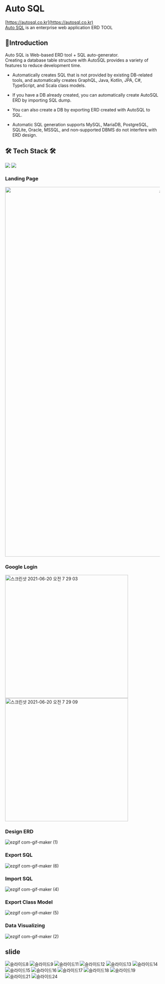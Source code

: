  # Auto SQL 
[https://autosql.co.kr](https://autosql.co.kr) </br>
[Auto SQL](https://autosql.co.kr) is 
an enterprise web application ERD TOOL 

## 🤚Introduction
Auto SQL is Web-based ERD tool + SQL auto-generator. <br/>
Creating a database table structure with AutoSQL provides a variety of features to reduce development time.

- Automatically creates SQL that is not provided by existing DB-related tools, and automatically creates GraphQL, Java, Kotlin, JPA, C#, TypeScript, and Scala class models.

- If you have a DB already created, you can automatically create AutoSQL ERD by importing SQL dump.

- You can also create a DB by exporting ERD created with AutoSQL to SQL.

- Automatic SQL generation supports MySQL, MariaDB, PostgreSQL, SQLite, Oracle, MSSQL, and non-supported DBMS do not interfere with ERD design.
## 🛠 Tech Stack 🛠
<p>
  <img src="https://img.shields.io/badge/-Nodejs-green"/>
  <img src="https://img.shields.io/badge/-Reactjs-blue"/>
</p>

### Landing Page
 <img style="text-align:center" width="1200" alt="스크린샷 2021-06-20 오전 7 16 10" src="https://user-images.githubusercontent.com/45731301/123053348-c13d1a00-d43e-11eb-9a1d-fd24c7a5a5d9.png">

### Google Login
<p>
<img align="center" width="400" alt="스크린샷 2021-06-20 오전 7 29 03" src="https://user-images.githubusercontent.com/45731301/123053491-e7fb5080-d43e-11eb-9a87-56eae0ae0215.png">
 &nbsp; &nbsp;
<img align="center" width="400" alt="스크린샷 2021-06-20 오전 7 29 09" src="https://user-images.githubusercontent.com/45731301/123053474-e467c980-d43e-11eb-9f28-784e839fae47.png">
</p>

### Design ERD
![ezgif com-gif-maker (1)](https://user-images.githubusercontent.com/45731301/123593570-9f220e00-d829-11eb-813e-e4192562c8c8.gif)


### Export SQL
![ezgif com-gif-maker (6)](https://user-images.githubusercontent.com/45731301/123594934-45bade80-d82b-11eb-8519-d67458cb73c5.gif)


### Import SQL
![ezgif com-gif-maker (4)](https://user-images.githubusercontent.com/45731301/123594572-d7761c00-d82a-11eb-80a8-f0a1c7906868.gif)


### Export Class Model
![ezgif com-gif-maker (5)](https://user-images.githubusercontent.com/45731301/123594729-0a201480-d82b-11eb-875d-cd239615abc1.gif)

### Data Visualizing
![ezgif com-gif-maker (2)](https://user-images.githubusercontent.com/45731301/123594102-4010c900-d82a-11eb-8805-db29a5907400.gif)


## slide

![슬라이드8](https://user-images.githubusercontent.com/45731301/147872199-9dace0ba-7165-43a1-a2a0-117c02d7b8cf.png)
![슬라이드9](https://user-images.githubusercontent.com/45731301/147872200-5c452d54-043d-44e5-9896-e1ce53fcd70b.png)
![슬라이드11](https://user-images.githubusercontent.com/45731301/147872202-b39815de-d43e-4a92-adae-777ccb9c7c97.png)
![슬라이드12](https://user-images.githubusercontent.com/45731301/147872203-47d09e91-41b4-454c-aa00-5ef8a0ac6735.png)
![슬라이드13](https://user-images.githubusercontent.com/45731301/147872204-f462991b-abae-4867-bcca-adc206fe47e6.png)
![슬라이드14](https://user-images.githubusercontent.com/45731301/147872205-40eeb4e8-c430-4d80-a6c2-6565bf473920.png)
![슬라이드15](https://user-images.githubusercontent.com/45731301/147872206-7a08d066-7c82-44eb-9c1d-896597420e58.png)
![슬라이드16](https://user-images.githubusercontent.com/45731301/147872207-ccf90790-2c13-4283-97ad-01095339737c.png)
![슬라이드17](https://user-images.githubusercontent.com/45731301/147872209-6fcce01a-5e8a-4659-a95b-687b85de3fb8.png)
![슬라이드18](https://user-images.githubusercontent.com/45731301/147872210-fc1f7153-f656-4723-9d10-72eae0994dca.png)
![슬라이드19](https://user-images.githubusercontent.com/45731301/147872211-46d7a1eb-48a7-4457-88ed-f54e6e0ae7ea.png)
![슬라이드21](https://user-images.githubusercontent.com/45731301/147872213-03f26eeb-3a56-43e4-84d5-28b9ce1e5895.png)
![슬라이드24](https://user-images.githubusercontent.com/45731301/147872216-56312ac3-c689-48fc-bab5-bd76369d3d6e.png)





